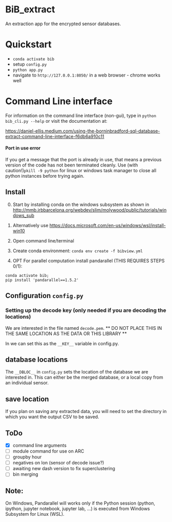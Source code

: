 # BiB_extract
An extraction app for the encrypted sensor databases. 

# Quickstart
- `conda activate bib`
- setup `config.py `
- `python app.py`
- navigate to `http://127.0.0.1:8050/` in a web browser - chrome works well

# Command Line interface
For information on the command line interface (non-gui), type in `python bib_cli.py --help` or visit the documentation at: 

https://daniel-ellis.medium.com/using-the-borninbradford-sql-database-extract-command-line-interface-f6db6a910c11


#### Port in use error 
If you get a message that the port is already in use, that means a previous version of the code has not been terminated cleanly. Use (with caution!)`pkill -9 python` for linux or windows task manager to close all python instances before trying again. 



## Install 
0. Start by installing conda on the windows subsystem as shown in 
http://mmb.irbbarcelona.org/webdev/slim/molywood/public/tutorials/windows_sub

1. Alternatively use 
https://docs.microsoft.com/en-us/windows/wsl/install-win10

2. Open command line/terminal 
3. Create conda environment: `conda env create -f bibview.yml`

4. OPT For parallel computation install pandarallel (THIS REQUIRES STEPS 0/1): 

```
conda activate bib;
pip install 'pandarallel==1.5.2'
```



## Configuration `config.py`

### Setting up the decode key (only needed if you are decoding the locations)
We are interested in the file named `decode.pem`. 
** DO NOT PLACE THIS IN THE SAME LOCATION AS THE DATA OR THIS LIBRARY ** 

In we can set this as the `__KEY__` variable in config.py. 


## database locations
The `__DBLOC__` in `config.py` sets the location of the database we are interested in. This can either be the merged database, or a local copy from an individual sensor. 

## save location
If you plan on saving any extracted data, you will need to set the directory in which you want the output CSV to be saved. 









## ToDo
- [x] command line arguments 
- [ ] module command for use on ARC
- [ ] groupby hour
- [ ] negatives on lon (sensor of decode issue?)
- [ ] awaiting new dash version to fix superclustering 
- [ ] bin merging
  
## Note: 
On Windows, Pandarallel will works only if the Python session (python, ipython, jupyter notebook, jupyter lab, ...) is executed from Windows Subsystem for Linux (WSL).
